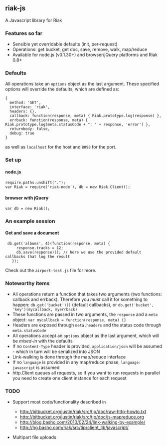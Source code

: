 ## riak-js

A Javascript library for Riak

### Features so far

 - Sensible yet overridable defaults (init, per-request)
 - Operations: get bucket, get doc, save, remove, walk, map/reduce
 - Available for node.js (v0.1.30+) and browser/jQuery platforms and Riak 0.8+

### Defaults

All operations take an `options` object as the last argument. These specified options will override the defaults, which are defined as:

    {
      method: 'GET',
      interface: 'riak',
      headers: {},
      callback: function(response, meta) { Riak.prototype.log(response) },
      errback: function(response, meta) { Riak.prototype.log(meta.statusCode + ": " + response, 'error') },
      returnbody: false,
      debug: true
    }

as well as `localhost` for the host and `8098` for the port.

### Set up

#### node.js

    require.paths.unshift(".");
    var Riak = require('riak-node'), db = new Riak.Client();

#### browser with jQuery

    var db = new Riak();

### An example session

#### Get and save a document

     db.get('albums', 4)(function(response, meta) {
         response.tracks = 12;
         db.save(response)(); // here we use the provided default callbacks that log the result
       });

Check out the `airport-test.js` file for more.

### Noteworthy items

 - All operations return a function that takes two arguments (two functions: callback and errback). Therefore you *must* call it for something to happen: `db.get('bucket')()` (default callbacks), or `db.get('bucket', 'key')(mycallback, myerrback)`
 - These functions are passed in two arguments, the `response` and a `meta` object: `var mycallback = function(response, meta) {}`
 - Headers are exposed through `meta.headers` and the status code through `meta.statusCode`
 - All operations accept an `options` object as the last argument, which will be *mixed-in* with the defaults
 - If no `Content-Type` header is provided, `application/json` will be assumed - which in turn will be serialized into JSON
 - Link-walking is done through the map/reduce interface
 - If no `language` is provided in any map/reduce phase, `language: javascript` is assumed
 - http.Client queues all requests, so if you want to run requests in parallel you need to create one client instance for each request

### TODO

 - Support most code/functionality described in
   - http://bitbucket.org/justin/riak/src/tip/doc/raw-http-howto.txt
   - http://bitbucket.org/justin/riak/src/tip/doc/js-mapreduce.org
   - http://blog.basho.com/2010/02/24/link-walking-by-example/
   - http://hg.basho.com/riak/src/tip/client_lib/javascript/

 - Multipart file uploads